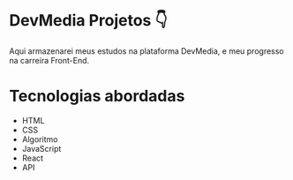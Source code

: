 # DevMedia Projetos :point_down:

 Aqui armazenarei meus estudos na plataforma DevMedia, e meu progresso na carreira Front-End.

 # Tecnologias abordadas 
  - HTML
  - CSS
  - Algoritmo
  - JavaScript
  - React
  - API
    
  
  
  
